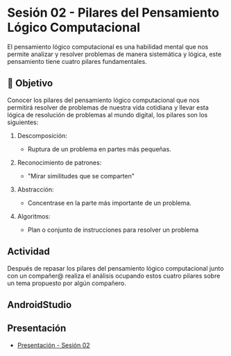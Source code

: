 # Sesión 02 - Pilares del Pensamiento Lógico Computacional

El pensamiento lógico computacional es una habilidad mental que nos permite analizar y resolver problemas de manera sistemática y lógica, este pensamiento tiene cuatro pilares fundamentales.

## 🎯 Objetivo

Conocer los pilares del pensamiento lógico computacional que nos permitirá resolver de problemas de nuestra vida cotidiana y llevar esta lógica de resolución de problemas al mundo digital, los pilares son los siguientes: 

1. Descomposición:<br>
    - Ruptura de un problema en partes más pequeñas.

2. Reconocimiento de patrones:<br>
    - "Mirar similitudes que se comparten"

3. Abstracción:<br>
    - Concentrase en la parte más importante de un problema.

4. Algoritmos: <br>
    - Plan o conjunto de instrucciones para resolver un problema

## Actividad

Después de repasar los pilares del pensamiento lógico computacional junto con un compañer@ realiza el análisis ocupando estos cuatro pilares  sobre un tema propuesto por algún compañero.

## AndroidStudio


## Presentación

- [Presentación - Sesión 02](presentacion/Sesion-01.pptx)